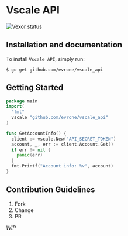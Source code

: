 # Vscale API

[![Vexor status](https://ci.vexor.io/projects/4089aaeb-e6f6-4400-a8ec-0d00c6db8c9f/status.svg)](https://ci.vexor.io/ui/projects/4089aaeb-e6f6-4400-a8ec-0d00c6db8c9f/builds)

## Installation and documentation

To install `Vscale API`, simply run:

```
$ go get github.com/evrone/vscale_api
```

## Getting Started

``` go
package main
import(
  "fmt"
  vscale "github.com/evrone/vscale_api"
)

func GetAccountInfo() {
  client := vscale.New("API_SECRET_TOKEN")
  account, _, err := client.Account.Get()
  if err != nil {
    panic(err)
  }
  fmt.Printf("Account info: %v", account)
}
```

## Contribution Guidelines

01. Fork
02. Change
03. PR

*WIP*
